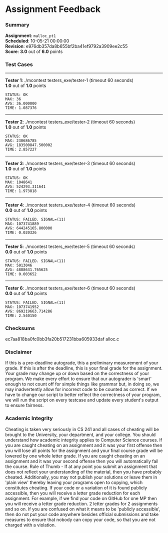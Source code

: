 # Assignment Feedback

### Summary

**Assignment**: `malloc_pt1`  
**Scheduled**: 10-05-21 00:00:00  
**Revision**: e976db357da8b655bf2ba41ef9792a3909ee2c55  
**Score**: **3.0** out of **6.0** points

### Test Cases
---

**Tester 1**: ./mcontest testers_exe/tester-1 (timeout 60 seconds)  
**1.0** out of **1.0** points
```
STATUS: OK
MAX: 36
AVG: 36.000000
TIME: 1.087376
```
---

**Tester 2**: ./mcontest testers_exe/tester-2 (timeout 60 seconds)  
**1.0** out of **1.0** points
```
STATUS: OK
MAX: 230686785
AVG: 183500847.500002
TIME: 2.857227
```
---

**Tester 3**: ./mcontest testers_exe/tester-3 (timeout 60 seconds)  
**1.0** out of **1.0** points
```
STATUS: OK
MAX: 1048641
AVG: 524293.311641
TIME: 1.973818
```
---

**Tester 4**: ./mcontest testers_exe/tester-4 (timeout 60 seconds)  
**0.0** out of **1.0** points
```
STATUS: FAILED. SIGNAL=(11)
MAX: 1073741889
AVG: 644245165.800000
TIME: 0.020326
```
---

**Tester 5**: ./mcontest testers_exe/tester-5 (timeout 60 seconds)  
**0.0** out of **1.0** points
```
STATUS: FAILED. SIGNAL=(11)
MAX: 5013046
AVG: 4888631.765625
TIME: 0.003652
```
---

**Tester 6**: ./mcontest testers_exe/tester-6 (timeout 60 seconds)  
**0.0** out of **1.0** points
```
STATUS: FAILED. SIGNAL=(11)
MAX: 1073741952
AVG: 869219663.714286
TIME: 2.540150
```
### Checksums

ec7aa818ba0fc0bb3fa20b517231bba605933daf alloc.c


### Disclaimer
If this is a pre-deadline autograde, this a preliminary measurement of your grade.
If this is after the deadline, this is your final grade for the assignment.
Your grade may change up or down based on the correctness of your program.
We make every effort to ensure that our autograder is 'smart' enough to not count off
for simple things like grammar but, in doing so, we may inadvertently allow for
incorrect code to be counted as correct.
If we have to change our script to better reflect the correctness of your program,
we will run the script on every testcase and update every student's output to ensure fairness.



### Academic Integrity
Cheating is taken very seriously in CS 241 and all cases of cheating will be brought to the University, your department, and your college.
You should understand how academic integrity applies to Computer Science courses.
If you are caught cheating on an assignment and it was your first offense then you will lose all points for the assignment and your final course
grade will be lowered by one whole letter grade. If you are caught cheating on an assignment and it was your second offense then you will automatically fail the course.
Rule of Thumb - If at any point you submit an assignment that does not reflect your understanding of the material, then you have probably cheated.
Additionally, you may not publish your solutions or leave them in 'plain view' thereby leaving your programs open to copying, which constitutes cheating.
If your code or a variation of it is found publicly accessible, then you will receive a letter grade reduction for each assignment.
For example, if we find your code on GitHub for one MP then you will receive a letter grade reduction. 2 letter grades for 2 assignments and so on.
If you are confused on what it means to be 'publicly accessible', then do not put your code anywhere besides official submissions and take measures
to ensure that nobody can copy your code, so that you are not charged with a violation.


